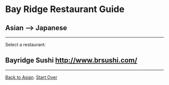 # Bay Ridge Restaurant Guide
## Asian --> Japanese
---
Select a restaurant:
## Bayridge Sushi http://www.brsushi.com/
---
[Back to Asian](asian/asian.md).
[Start Over](../home.md)
